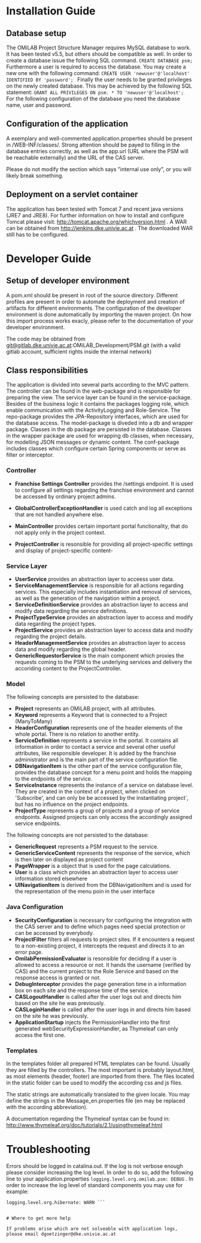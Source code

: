 # Installation Guide

## Database setup

The OMiLAB Project Structure Manager requires MySQL database to work. It has been tested v5.5, but others should be compatible as well.
In order to create a database issue the following SQL command. ```CREATE DATABASE psm; ```
Furthermore a user is required to access the database. You may create a new one with the following command: ```CREATE USER 'newuser'@'localhost' IDENTIFIED BY 'password'; ```
Finally the user needs to be granted privileges on the newly created database. This may be achieved by the following SQL statement: ```GRANT ALL PRIVILEGES ON psm. * TO 'newuser'@'localhost'; ```
For the following configuration of the database you need the database name, user and password.


## Configuration of the application

A exemplary and well-commented application.properties should be present in /WEB-INF/classes/. Strong attention should be payed to filling in the database entries correctly, as well as the app.url (URL where the PSM will be reachable externally) and the URL of the CAS server.

Please do not modify the section which says "internal use only", or you will likely break something.

## Deployment on a servlet container

The application has been tested with Tomcat 7 and recent java versions (JRE7 and JRE8). For further information on how to install and configure Tomcat please visit: http://tomcat.apache.org/whichversion.html . A WAR can be obtained from http://jenkins.dke.univie.ac.at . The downloaded WAR still has to be configured.


# Developer Guide

## Setup of developer environment

A pom.xml should be present in root of the source directory. Different profiles are present in order to automate the deployment and creation of artifacts for different environments. The configuration of the developer environment is done automatically by importing the maven project. On how this import process works exacly, please refer to the documentation of your developer environment.

The code may be obtained from git@gitlab.dke.univie.ac.at:OMiLAB_Development/PSM.git (with a valid gitlab account, sufficient rights inside the internal network)

## Class responsibilities

The application is divided into several parts according to the MVC pattern. The controller can be found in the web-package and is responsible for preparing the view. The service layer can be found in the service-package. Besides of the business logic it contains the packages logging role, which enable communication with the ActivityLogging and Role-Service. The repo-package provides the JPA-Repository interfaces, which are used for the database access. The model-package is diveded into a db and wrapper package. Classes in the db package are persisted in the database. Classes in the wrapper package are used for wrapping db classes, when necessary, for modelling JSON messages or dynamic content. The conf-package includes classes which configure certain Spring components or serve as filter or interceptor.


### Controller

* **Franchise Settings Controller** provides the /settings endpoint. It is used to configure all settings regarding the franchise environment and cannot be accessed by ordinary project admins.

* **GlobalControllerExceptionHandler** is used catch and log all exceptions that are not handled anywhere else.

* **MainController** provides certain important portal functionality, that do not apply only in the project context.

* **ProjectController** is resonsible for providing all project-specific settings and display of project-specific content-


### Service Layer

* **UserService** provides an abstraction layer to acceess user data.
* **ServiceManagementService** is responsible for all actions regarding services. This especially includes instantiation and removal of services, as well as the generation of the navigation within a project.
* **ServiceDefinitionService** provides an abstraction layer to access and modify data regarding the service definitions.
* **ProjectTypeService** provides an abstraction layer to access and modify data regarding the project types.
* **ProjectService** provides an abstraction layer to access data and modify regarding the project details.  
* **HeaderManagementService** provides an abstraction layer to access data and modify regarding the global header.
* **GenericRequestorService** is the main component which proxies the requests coming to the PSM to the underlying services and delivery the accoriding content to the ProjectController.

### Model 

The following concepts are persisted to the database:

* **Project** represents an OMiLAB project, with all attributes.
* **Keyword** represents a Keyword that is connected to a Project (ManyToMany)
* **HeaderConfiguration** represents one of the header elements of the whole portal. There is no relation to another entity.
* **ServiceDefinition** represents a service in the portal. It contains all information in order to contact a service and several other useful attributes, like responsible developer. It is added by the franchise administrator and is the main part of the service configuration file. 
* **DBNavigationItem** is the other part of the service configuration file, provides the database concept for a menu point
and holds the mapping to the endpoints of the service. 
* **ServiceInstance** represents the instance of a service on database level. They are created in the context of a project, when clicked on 'Subscribe', and can only be be accessed by the instantiating project´, but has no influence on the project endpoints.
* **ProjectType** represents a group of projects and a group of service endpoints. Assigned projects can only access the accordingly assigned service endpoints. 

The following concepts are not persisted to the database:

* **GenericRequest** represents a PSM request to the service. 
* **GenericServiceContent** represents the response of the service, which is then later on displayed as project content
* **PageWrapper** is a object that is used for the page calculations.
* **User** is a class which provides an abstraction layer to access user information stored elsewhere
* **UINavigationItem** is derived from the DBNavigationItem and is used for the representation of the menu poin in the user interface


### Java Configuration

* **SecurityConfiguration** is necessary for configuring the integration with the CAS server and to define which pages need special protection or can be accessed by everybody. 
* **ProjectFilter** filters all requests to project sites. If it encounters a request to a non-existing project, it intercepts the request and directs it to an error page.
* **OmilabPermissionEvaluator** is resonsible for deciding if a user is allowed to access a resource or not. It hands the username (verified by CAS) and the current project to the Role Service and based on the response access is granted or not. 
* **DebugInterceptor** provides the page generation time in a information box on each site and the response time of the service.
* **CASLogoutHandler** is called after the user logs out and directs him based on the site he was previously.
* **CASLoginHandler** is called after the user logs in and directs him based on the site he was previously.
* **ApplicationStartup** injects the PermissionHandler into the first generated webSecurityExpressionHandler, as Thymeleaf can only access the first one. 

### Templates

In the templates folder all prepared HTML templates can be found. Usually they are filled by the controllers. The most important is probably layout.html, as most elements (header, footer) are imported from there. The files located in the static folder can be used to modify the according css and js files. 

The static strings are automatically translated to the given locale. You may define the strings in the Message_en.properties file (en may be replaced with the according abbreviation). 

A documentation regarding the Thymeleaf syntax can be found in: http://www.thymeleaf.org/doc/tutorials/2.1/usingthymeleaf.html


# Troubleshooting

Errors should be logged in catalina.out. If the log is not verbose enough please consider increasing the log level. In order to do so, add the following line to your application.properties ```logging.level.org.omilab.psm: DEBUG``` . In order to increase the log level of standard components you may use for example:

```logging.level.org.springframework: WARN
logging.level.org.hibernate: WARN ```


# Where to get more help

If problems arise which are not solveable with application logs, please email dgoetzinger@dke.univie.ac.at